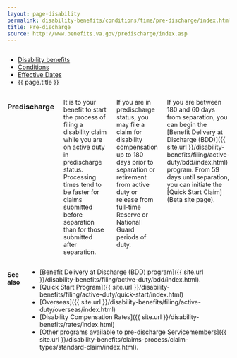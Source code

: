 ```yaml
---
layout: page-disability
permalink: disability-benefits/conditions/time/pre-discharge/index.html
title: Pre-discharge
source: http://www.benefits.va.gov/predischarge/index.asp
---
```


<div class="splash" markdown="0">
<div class="row" markdown="0">
<div class="small-12 columns" markdown="0">

<ul class="breadcrumbs" role="menubar" aria-label="Primary">
<li class="parent"><a href="{{ site.url }}/disability-benefits/">Disability benefits</a></li>
<li class="parent"><a href="{{ site.url }}/disability-benefits/conditions/">Conditions</a></li>
<li class="parent"><a href="{{ site.url }}/disability-benefits/conditions/time/">Effective Dates</a></li>
<li class="active">{{ page.title }}</li>
</ul>

</div>
</div>
</div>

<div class="main" role="main" markdown="0">
<div class="section one" markdown="0">
<div class="primary" markdown="0">
<div class="row" markdown="0">
<div class="small-12 columns" markdown="1">

### Predischarge

It is to your benefit to start the process of filing a disability claim while you are on active duty in predischarge status. Processing times tend to be faster for claims submitted before separation than for those submitted after separation.

If you are in predischarge status, you may file a claim for disability compensation up to 180 days prior to separation or retirement from active duty or release from full-time Reserve or National Guard periods of duty.

If you are between 180 and 60 days from separation, you can begin the [Benefit Delivery at Discharge (BDD)]({{ site.url }}/disability-benefits/filing/active-duty/bdd/index.html) program. From 59 days until separation, you can initiate the [Quick Start Claim](Beta site page).


</div>
</div>
</div>
</div>

<div class="section secondary" markdown="0">
<div class="row" markdown="0">
<div class="small-12 columns" markdown="1">

#### See also

- [Benefit Delivery at Discharge (BDD) program]({{ site.url }}/disability-benefits/filing/active-duty/bdd/index.html).
- [Quick Start Program]({{ site.url }}/disability-benefits/filing/active-duty/quick-start/index.html)
- [Overseas]({{ site.url }}/disability-benefits/filing/active-duty/overseas/index.html)
- [Disability Compensation Rates]({{ site.url }}/disability-benefits/rates/index.html)
- [Other programs available to pre-discharge Servicemembers]({{ site.url }}/disability-benefits/claims-process/claim-types/standard-claim/index.html).

</div>
</div>
</div>

</div>
